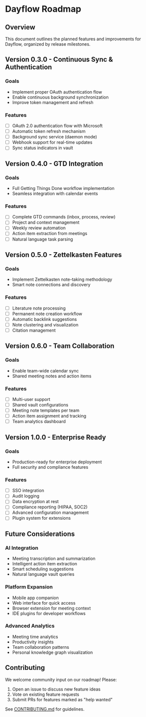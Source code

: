 # Dayflow Roadmap

## Overview

This document outlines the planned features and improvements for Dayflow, organized by release milestones.

## Version 0.3.0 - Continuous Sync & Authentication

### Goals
- Implement proper OAuth authentication flow
- Enable continuous background synchronization
- Improve token management and refresh

### Features
- [ ] OAuth 2.0 authentication flow with Microsoft
- [ ] Automatic token refresh mechanism
- [ ] Background sync service (daemon mode)
- [ ] Webhook support for real-time updates
- [ ] Sync status indicators in vault

## Version 0.4.0 - GTD Integration

### Goals
- Full Getting Things Done workflow implementation
- Seamless integration with calendar events

### Features
- [ ] Complete GTD commands (inbox, process, review)
- [ ] Project and context management
- [ ] Weekly review automation
- [ ] Action item extraction from meetings
- [ ] Natural language task parsing

## Version 0.5.0 - Zettelkasten Features

### Goals
- Implement Zettelkasten note-taking methodology
- Smart note connections and discovery

### Features
- [ ] Literature note processing
- [ ] Permanent note creation workflow
- [ ] Automatic backlink suggestions
- [ ] Note clustering and visualization
- [ ] Citation management

## Version 0.6.0 - Team Collaboration

### Goals
- Enable team-wide calendar sync
- Shared meeting notes and action items

### Features
- [ ] Multi-user support
- [ ] Shared vault configurations
- [ ] Meeting note templates per team
- [ ] Action item assignment and tracking
- [ ] Team analytics dashboard

## Version 1.0.0 - Enterprise Ready

### Goals
- Production-ready for enterprise deployment
- Full security and compliance features

### Features
- [ ] SSO integration
- [ ] Audit logging
- [ ] Data encryption at rest
- [ ] Compliance reporting (HIPAA, SOC2)
- [ ] Advanced configuration management
- [ ] Plugin system for extensions

## Future Considerations

### AI Integration
- Meeting transcription and summarization
- Intelligent action item extraction
- Smart scheduling suggestions
- Natural language vault queries

### Platform Expansion
- Mobile app companion
- Web interface for quick access
- Browser extension for meeting context
- IDE plugins for developer workflows

### Advanced Analytics
- Meeting time analytics
- Productivity insights
- Team collaboration patterns
- Personal knowledge graph visualization

## Contributing

We welcome community input on our roadmap! Please:
1. Open an issue to discuss new feature ideas
2. Vote on existing feature requests
3. Submit PRs for features marked as "help wanted"

See [CONTRIBUTING.md](CONTRIBUTING.md) for guidelines.
